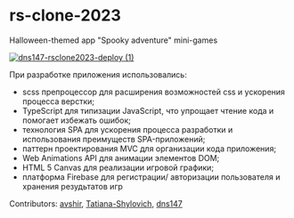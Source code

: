 # rs-clone-2023

Halloween-themed app "Spooky adventure" mini-games

[![dns147-rsclone2023-deploy (1)](https://user-images.githubusercontent.com/74856237/221422823-862aa037-5077-4db6-a6b4-e4f42a84817a.png)
](https://dns147-rsclone2023-spooky-adventure.netlify.app/)

При разработке приложения использовались:

- scss препроцессор для расширения возможностей css и ускорения процесса верстки;
- TypeScript для типизации JavaScript, что упрощает чтение кода и помогает избежать ошибок;
- технология SPA для ускорения процесса разработки и использования преимуществ SPA-приложений;
- паттерн проектирования MVC для организации кода приложения;
- Web Animations API для анимации элементов DOM;
- HTML 5 Canvas для реализации игровой графики;
- платформа Firebase для регистрации/ авторизации пользователя и хранения резудьтатов игр

Contributors: 
[avshir](https://github.com/avshir),
[Tatiana-Shylovich](https://github.com/Tatiana-Shylovich),
[dns147](https://github.com/dns147)
